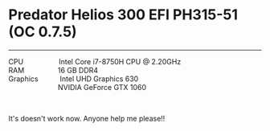 <h1>Predator Helios 300 EFI PH315-51 (OC 0.7.5)</h1>
<hr/>
<p>CPU&nbsp; &nbsp; &nbsp; &nbsp; &nbsp; &nbsp; &nbsp; &nbsp; &nbsp; Intel Core i7-8750H CPU @ 2.20GHz<br />
RAM&nbsp; &nbsp; &nbsp; &nbsp; &nbsp; &nbsp; &nbsp; &nbsp; &nbsp;16 GB DDR4<br />
Graphics&nbsp; &nbsp; &nbsp; &nbsp; &nbsp; &nbsp;Intel UHD Graphics 630<br />
&nbsp; &nbsp; &nbsp; &nbsp; &nbsp; &nbsp; &nbsp; &nbsp; &nbsp; &nbsp; &nbsp; &nbsp; &nbsp;NVIDIA GeForce GTX 1060</p>
<p>&nbsp;</p>
<p>It's doesn't work now. Anyone help me please!!</p>
